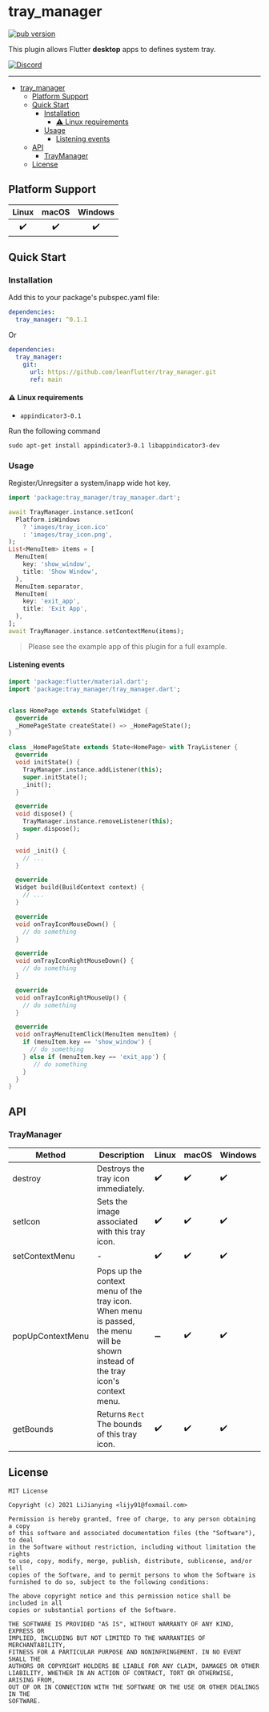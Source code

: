 # tray_manager

[![pub version][pub-image]][pub-url]

[pub-image]: https://img.shields.io/pub/v/tray_manager.svg
[pub-url]: https://pub.dev/packages/tray_manager

This plugin allows Flutter **desktop** apps to defines system tray.

[![Discord](https://img.shields.io/badge/discord-%237289DA.svg?style=for-the-badge&logo=discord&logoColor=white)](https://discord.gg/zPa6EZ2jqb)

---

<!-- START doctoc generated TOC please keep comment here to allow auto update -->
<!-- DON'T EDIT THIS SECTION, INSTEAD RE-RUN doctoc TO UPDATE -->

- [tray_manager](#tray_manager)
  - [Platform Support](#platform-support)
  - [Quick Start](#quick-start)
    - [Installation](#installation)
      - [⚠️ Linux requirements](#️-linux-requirements)
    - [Usage](#usage)
      - [Listening events](#listening-events)
  - [API](#api)
    - [TrayManager](#traymanager)
  - [License](#license)

<!-- END doctoc generated TOC please keep comment here to allow auto update -->

## Platform Support

| Linux | macOS | Windows |
| :---: | :---: | :-----: |
|   ✔️   |   ✔️   |    ✔️    |

## Quick Start

### Installation

Add this to your package's pubspec.yaml file:

```yaml
dependencies:
  tray_manager: ^0.1.1
```

Or

```yaml
dependencies:
  tray_manager:
    git:
      url: https://github.com/leanflutter/tray_manager.git
      ref: main
```

#### ⚠️ Linux requirements

- `appindicator3-0.1`

Run the following command

```
sudo apt-get install appindicator3-0.1 libappindicator3-dev
```

### Usage

Register/Unregsiter a system/inapp wide hot key.

```dart
import 'package:tray_manager/tray_manager.dart';

await TrayManager.instance.setIcon(
  Platform.isWindows
    ? 'images/tray_icon.ico'
    : 'images/tray_icon.png',
);
List<MenuItem> items = [
  MenuItem(
    key: 'show_window',
    title: 'Show Window',
  ),
  MenuItem.separator,
  MenuItem(
    key: 'exit_app',
    title: 'Exit App',
  ),
];
await TrayManager.instance.setContextMenu(items);
```

> Please see the example app of this plugin for a full example.

#### Listening events

```dart
import 'package:flutter/material.dart';
import 'package:tray_manager/tray_manager.dart';


class HomePage extends StatefulWidget {
  @override
  _HomePageState createState() => _HomePageState();
}

class _HomePageState extends State<HomePage> with TrayListener {
  @override
  void initState() {
    TrayManager.instance.addListener(this);
    super.initState();
    _init();
  }

  @override
  void dispose() {
    TrayManager.instance.removeListener(this);
    super.dispose();
  }

  void _init() {
    // ...
  }

  @override
  Widget build(BuildContext context) {
    // ...
  }

  @override
  void onTrayIconMouseDown() {
    // do something
  }

  @override
  void onTrayIconRightMouseDown() {
    // do something
  }

  @override
  void onTrayIconRightMouseUp() {
    // do something
  }

  @override
  void onTrayMenuItemClick(MenuItem menuItem) {
    if (menuItem.key == 'show_window') {
      // do something
    } else if (menuItem.key == 'exit_app') {
       // do something
    }
  }
}
```

## API

### TrayManager

| Method           | Description                                                                                                                     | Linux | macOS | Windows |
| ---------------- | ------------------------------------------------------------------------------------------------------------------------------- | ----- | ----- | ------- |
| destroy          | Destroys the tray icon immediately.                                                                                             | ✔️     | ✔️     | ✔️       |
| setIcon          | Sets the image associated with this tray icon.                                                                                  | ✔️     | ✔️     | ✔️       |
| setContextMenu   | -                                                                                                                               | ✔️     | ✔️     | ✔️       |
| popUpContextMenu | Pops up the context menu of the tray icon. When menu is passed, the menu will be shown instead of the tray icon's context menu. | ➖     | ✔️     | ✔️       |
| getBounds        | Returns `Rect` The bounds of this tray icon.                                                                                    | ✔️     | ✔️     | ✔️       |

## License

```text
MIT License

Copyright (c) 2021 LiJianying <lijy91@foxmail.com>

Permission is hereby granted, free of charge, to any person obtaining a copy
of this software and associated documentation files (the "Software"), to deal
in the Software without restriction, including without limitation the rights
to use, copy, modify, merge, publish, distribute, sublicense, and/or sell
copies of the Software, and to permit persons to whom the Software is
furnished to do so, subject to the following conditions:

The above copyright notice and this permission notice shall be included in all
copies or substantial portions of the Software.

THE SOFTWARE IS PROVIDED "AS IS", WITHOUT WARRANTY OF ANY KIND, EXPRESS OR
IMPLIED, INCLUDING BUT NOT LIMITED TO THE WARRANTIES OF MERCHANTABILITY,
FITNESS FOR A PARTICULAR PURPOSE AND NONINFRINGEMENT. IN NO EVENT SHALL THE
AUTHORS OR COPYRIGHT HOLDERS BE LIABLE FOR ANY CLAIM, DAMAGES OR OTHER
LIABILITY, WHETHER IN AN ACTION OF CONTRACT, TORT OR OTHERWISE, ARISING FROM,
OUT OF OR IN CONNECTION WITH THE SOFTWARE OR THE USE OR OTHER DEALINGS IN THE
SOFTWARE.
```
